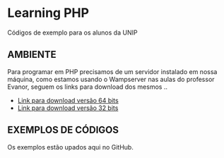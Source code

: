 # Learning PHP
Códigos de exemplo para os alunos da UNIP

## AMBIENTE
Para programar em PHP precisamos de um servidor instalado em nossa máquina, como estamos usando o Wampserver nas aulas do professor Evanor, seguem os links para download dos mesmos ..

* [Link para download versão 64 bits](https://sourceforge.net/projects/wampserver/files/WampServer%203/WampServer%203.0.0/wampserver3.0.4_x64_apache2.4.18_mysql5.7.11_php5.6.19-7.0.4.exe/download)
* [Link para download versão 32 bits](https://sourceforge.net/projects/wampserver/files/WampServer%203/WampServer%203.0.0/wampserver3.0.4_x86_apache2.4.18_mysql5.7.11_php5.6.19-7.0.4.exe/download)

## EXEMPLOS DE CÓDIGOS
Os exemplos estão upados aqui no GitHub.
